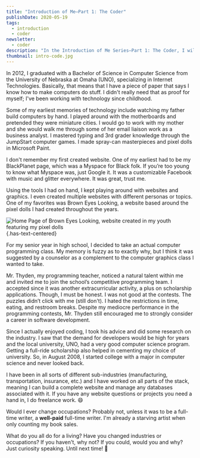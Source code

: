 ```yaml
---
title: "Introduction of Me—Part 1: The Coder"
publishDate: 2020-05-19
tags:
  - introduction
  - coder
newsletter:
  - coder
description: "In the Introduction of Me Series—Part 1: The Coder, I will discuss how my background led me to become a software engineer, i.e. a coder."
thumbnail: intro-code.jpg
---
```


In 2012, I graduated with a Bachelor of Science in Computer Science from the University of Nebraska at Omaha (UNO), specializing in Internet Technologies. Basically, that means that I have a piece of paper that says I know how to make computers do stuff. I didn't really need that as proof for myself; I've been working with technology since childhood.

Some of my earliest memories of technology include watching my father build computers by hand. I played around with the motherboards and pretended they were miniature cities. I would go to work with my mother and she would walk me through some of her email liaison work as a business analyst. I mastered typing and 3rd grader knowledge through the JumpStart computer games. I made spray-can masterpieces and pixel dolls in Microsoft Paint.

I don't remember my first created website. One of my earliest had to be my BlackPlanet page, which was a Myspace for Black folk. If you’re too young to know what Myspace was, just Google it. It was a customizable Facebook with music and glitter everywhere. It was great, trust me.

Using the tools I had on hand, I kept playing around with websites and graphics. I even created multiple websites with different personas or topics. One of my favorites was Brown Eyes Looking, a website based around the pixel dolls I had created throughout the years.

![Home Page of Brown Eyes Looking, website created in my youth featuring my pixel dolls](/images/posts/brown-eyes-looking.jpg) {.has-text-centered}

For my senior year in high school, I decided to take an actual computer programming class. My memory is fuzzy as to exactly why, but I think it was suggested by a counselor as a complement to the computer graphics class I wanted to take.

Mr. Thyden, my programming teacher, noticed a natural talent within me and invited me to join the school’s competitive programming team. I accepted since it was another extracurricular activity, a plus on scholarship applications. Though, I must be honest. I was not good at the contests. The puzzles didn’t click with me (still don't). I hated the restrictions in time, eating, and restroom breaks. Despite my mediocre performance in the programming contests, Mr. Thyden still encouraged me to strongly consider a career in software development.

Since I actually enjoyed coding, I took his advice and did some research on the industry. I saw that the demand for developers would be high for years and the local university, UNO, had a very good computer science program. Getting a full-ride scholarship also helped in cementing my choice of university. So, in August 2008, I started college with a major in computer science and never looked back.

I have been in all sorts of different sub-industries (manufacturing, transportation, insurance, etc.) and I have worked on all parts of the stack, meaning I can build a complete website and manage any databases associated with it. If you have any website questions or projects you need a hand in, I do freelance work. :smile:

Would I ever change occupations? Probably not, unless it was to be a full-time writer, a **well-paid** full-time writer. I'm already a starving artist when only counting my book sales.

What do you all do for a living? Have you changed industries or occupations? If you haven't, why not? If you could, would you and why? Just curiosity speaking. Until next time! :wave:
